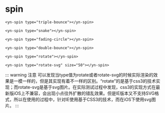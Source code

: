 <demo-mobile location="https://ui.dullar.xyz/mercury/#/spin"></demo-mobile>
# spin

```vue
<yn-spin type="triple-bounce"></yn-spin>
```
```vue
<yn-spin type="snake"></yn-spin>
```
```vue
<yn-spin type="fading-circle"></yn-spin>
```
```vue
<yn-spin type="double-bounce"></yn-spin>
```
```vue
<yn-spin type="rotate"></yn-spin>
```
```vue
<yn-spin type="rotate-svg" size="50"></yn-spin>
```

::: warning 注意
可以发现当type值为rotate或者rotate-svg的时候实际渲染的效果是一模一样的，但是其实现有着不一样的区别。“rotate”的是基于css3的技术实现；而rotate-svg是基于svg图片。在实际测试过程中发现，css3的实现方式在最新版iOS上不兼容，会出现小点往外扩散的错乱效果。但是IE版本又不支持SVG格式，所以在使用的过程中，针对IE使用基于CSS3的技术，而在iOS下使用svg图片。
:::